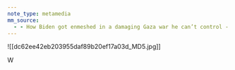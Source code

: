 ```yaml
---
note_type: metamedia
mm_source:
  - - How Biden got enmeshed in a damaging Gaza war he can’t control - The Washington Post.md
---
```


![[dc62ee42eb203955daf89b20ef17a03d_MD5.jpg]]

W

